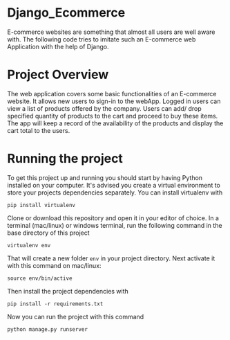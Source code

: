 # Django_Ecommerce
E-commerce websites are something that almost all users are well aware with. The following code tries to imitate such an E-commerce web Application with the help of Django. 

# Project Overview 
The web application covers some basic functionalities of an E-commerce website. It allows new users to sign-in to the webApp. Logged in users can view a list of products offered by the company. Users can add/ drop specified quantity of products to the cart and proceed to buy these items. The app will keep a record of the availability of the products and display the cart total to the users.  

# Running the project 
To get this project up and running you should start by having Python installed on your computer. It's advised you create a virtual environment to store your projects dependencies separately. You can install virtualenv with

```
pip install virtualenv
```

Clone or download this repository and open it in your editor of choice. In a terminal (mac/linux) or windows terminal, run the following command in the base directory of this project

```
virtualenv env
```

That will create a new folder `env` in your project directory. Next activate it with this command on mac/linux:

```
source env/bin/active
```

Then install the project dependencies with

```
pip install -r requirements.txt
```

Now you can run the project with this command

```
python manage.py runserver
```
